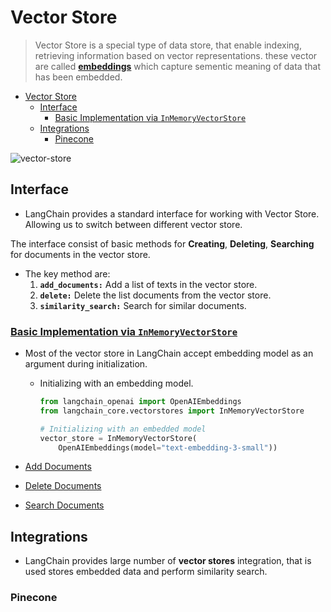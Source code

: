 # Vector Store

> Vector Store is a special type of data store, that enable indexing, retrieving information based on vector representations. these vector are called [**embeddings**](../11_embedding/embedding.md/#embedding) which capture sementic meaning of data that has been embedded.

- [Vector Store](#vector-store)
  - [Interface](#interface)
    - [Basic Implementation via `InMemoryVectorStore`](#basic-implementation-via-inmemoryvectorstore)
  - [Integrations](#integrations)
    - [Pinecone](#pinecone)

![vector-store](https://python.langchain.com/assets/images/vectorstores-2540b4bc355b966c99b0f02cfdddb273.png)

## Interface

- LangChain provides a standard interface for working with Vector Store. Allowing us to switch between different vector store.

The interface consist of basic methods for **Creating**, **Deleting**, **Searching** for documents in the vector store.

- The key method are:
  1. **`add_documents:`** Add a list of texts in the vector store.
  2. **`delete:`** Delete the list documents from the vector store.
  3. **`similarity_search:`** Search for similar documents.

### [Basic Implementation via `InMemoryVectorStore`](./vector_store.ipynb/#basic-implementation-via-inmemoryvectorstore)

- Most of the vector store in LangChain accept embedding model as an argument during initialization.

  - Initializing with an embedding model.

    ```py
    from langchain_openai import OpenAIEmbeddings
    from langchain_core.vectorstores import InMemoryVectorStore
    
    # Initializing with an embedded model
    vector_store = InMemoryVectorStore(
        OpenAIEmbeddings(model="text-embedding-3-small"))
    ```

- [Add Documents](./vector_store.ipynb/#add-documents)
- [Delete Documents](./vector_store.ipynb/#delete)
- [Search Documents](./vector_store.ipynb/#search)

## Integrations

- LangChain provides large number of **vector stores** integration, that is used stores embedded data and perform similarity search.

### Pinecone
